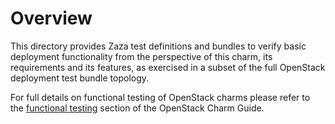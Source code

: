 # Overview

This directory provides Zaza test definitions and bundles to verify basic
deployment functionality from the perspective of this charm, its requirements
and its features, as exercised in a subset of the full OpenStack deployment
test bundle topology.

For full details on functional testing of OpenStack charms please refer to
the [functional testing](http://docs.openstack.org/developer/charm-guide/testing.html#functional-testing)
section of the OpenStack Charm Guide.
